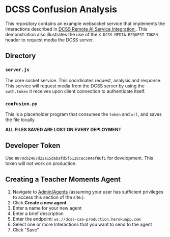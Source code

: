 # DCSS Confusion Analysis

This repository contains an example websocket service that implements the interactions described in [DCSS Remote AI Service Integration ](https://github.com/mit-teaching-systems-lab/dcss-remote-ai-integration). This demonstration also illustrates the use of the `X-DCSS-MEDIA-REQUEST-TOKEN` header to request media the DCSS server.


## Directory


### `server.js`

The core socket service. This coordinates request, analysis and response. This service will request media from the DCSS server by using the `auth.token` it receives upon client connection to authenticate itself. 

### `confusion.py`

This is a placeholder program that consumes the `token` and `url`, and saves the file locally. 

**ALL FILES SAVED ARE LOST ON EVERY DEPLOYMENT**


## Developer Token

Use `8070cb2467d22a15dabafd5f5128cacc04af86f1` for development. This token will not work on production.


## Creating a Teacher Moments Agent

1. Navigate to [Admin/Agents](https://teachermoments.mit.edu/admin/agents) (assuming your user has sufficient privileges to access this section of the site.).
2. Click **Create a new agent**
3. Enter a name for your new agent
4. Enter a brief description
5. Enter the endpoint: `ws://dcss-caa-production.herokuapp.com`
6. Select one or more Interactions that you want to send to the agent
6. Click "Save"

